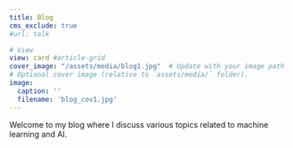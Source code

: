 ```yaml
---
title: Blog
cms_exclude: true
#url: talk

# View
view: card #article-grid
cover_image: "/assets/media/blog1.jpg"  # Update with your image path
# Optional cover image (relative to `assets/media/` folder).
image:
  caption: ''
  filename: 'blog_cov1.jpg'
---
```

Welcome to my blog where I discuss various topics related to machine learning and AI.